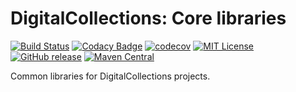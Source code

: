 # DigitalCollections: Core libraries

[![Build Status](https://travis-ci.org/dbmdz/digitalcollections-core.svg?branch=master)](https://travis-ci.org/dbmdz/digitalcollections-core)
[![Codacy Badge](https://api.codacy.com/project/badge/Grade/b8f78a69a4ee482386b4060f32ca97d5)](https://www.codacy.com/app/ralf-eichinger/digitalcollections-core?utm_source=github.com&amp;utm_medium=referral&amp;utm_content=dbmdz/digitalcollections-core&amp;utm_campaign=Badge_Grade)
[![codecov](https://codecov.io/gh/dbmdz/digitalcollections-core/branch/master/graph/badge.svg)](https://codecov.io/gh/dbmdz/digitalcollections-core)
[![MIT License](https://img.shields.io/badge/license-MIT-blue.svg)](LICENSE.md)
[![GitHub release](https://img.shields.io/github/release/dbmdz/digitalcollections-core.svg?maxAge=2592000)](https://github.com/dbmdz/digitalcollections-core/releases)
[![Maven Central](https://img.shields.io/maven-central/v/de.digitalcollections/digitalcollections-core.svg?maxAge=2592000)](http://search.maven.org/#search%7Cga%7C1%7Ca%3A%22digitalcollections-core%22)

Common libraries for DigitalCollections projects.